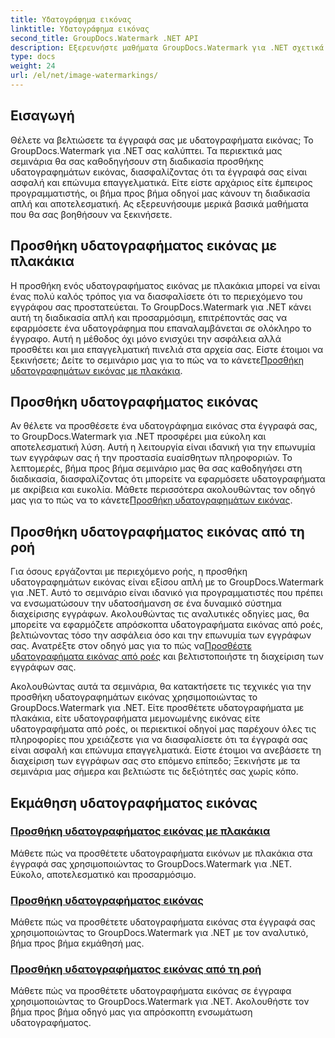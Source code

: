 ```yaml
---
title: Υδατογράφημα εικόνας
linktitle: Υδατογράφημα εικόνας
second_title: GroupDocs.Watermark .NET API
description: Εξερευνήστε μαθήματα GroupDocs.Watermark για .NET σχετικά με την προσθήκη υδατογραφημάτων εικόνας. Μάθετε βήμα προς βήμα μεθόδους για να βελτιώσετε την ασφάλεια και την επωνυμία του εγγράφου σας.
type: docs
weight: 24
url: /el/net/image-watermarkings/
---
```

## Εισαγωγή

Θέλετε να βελτιώσετε τα έγγραφά σας με υδατογραφήματα εικόνας; Το GroupDocs.Watermark για .NET σας καλύπτει. Τα περιεκτικά μας σεμινάρια θα σας καθοδηγήσουν στη διαδικασία προσθήκης υδατογραφημάτων εικόνας, διασφαλίζοντας ότι τα έγγραφά σας είναι ασφαλή και επώνυμα επαγγελματικά. Είτε είστε αρχάριος είτε έμπειρος προγραμματιστής, οι βήμα προς βήμα οδηγοί μας κάνουν τη διαδικασία απλή και αποτελεσματική. Ας εξερευνήσουμε μερικά βασικά μαθήματα που θα σας βοηθήσουν να ξεκινήσετε.

## Προσθήκη υδατογραφήματος εικόνας με πλακάκια
Η προσθήκη ενός υδατογραφήματος εικόνας με πλακάκια μπορεί να είναι ένας πολύ καλός τρόπος για να διασφαλίσετε ότι το περιεχόμενο του εγγράφου σας προστατεύεται. Το GroupDocs.Watermark για .NET κάνει αυτή τη διαδικασία απλή και προσαρμόσιμη, επιτρέποντάς σας να εφαρμόσετε ένα υδατογράφημα που επαναλαμβάνεται σε ολόκληρο το έγγραφο. Αυτή η μέθοδος όχι μόνο ενισχύει την ασφάλεια αλλά προσθέτει και μια επαγγελματική πινελιά στα αρχεία σας. Είστε έτοιμοι να ξεκινήσετε; Δείτε το σεμινάριο μας για το πώς να το κάνετε[Προσθήκη υδατογραφημάτων εικόνας με πλακάκια](./add-tiled-image-watermark/).

## Προσθήκη υδατογραφήματος εικόνας
 Αν θέλετε να προσθέσετε ένα υδατογράφημα εικόνας στα έγγραφά σας, το GroupDocs.Watermark για .NET προσφέρει μια εύκολη και αποτελεσματική λύση. Αυτή η λειτουργία είναι ιδανική για την επωνυμία των εγγράφων σας ή την προστασία ευαίσθητων πληροφοριών. Το λεπτομερές, βήμα προς βήμα σεμινάριο μας θα σας καθοδηγήσει στη διαδικασία, διασφαλίζοντας ότι μπορείτε να εφαρμόσετε υδατογραφήματα με ακρίβεια και ευκολία. Μάθετε περισσότερα ακολουθώντας τον οδηγό μας για το πώς να το κάνετε[Προσθήκη υδατογραφημάτων εικόνας](./add-image-watermark/).

## Προσθήκη υδατογραφήματος εικόνας από τη ροή
Για όσους εργάζονται με περιεχόμενο ροής, η προσθήκη υδατογραφημάτων εικόνας είναι εξίσου απλή με το GroupDocs.Watermark για .NET. Αυτό το σεμινάριο είναι ιδανικό για προγραμματιστές που πρέπει να ενσωματώσουν την υδατοσήμανση σε ένα δυναμικό σύστημα διαχείρισης εγγράφων. Ακολουθώντας τις αναλυτικές οδηγίες μας, θα μπορείτε να εφαρμόζετε απρόσκοπτα υδατογραφήματα εικόνας από ροές, βελτιώνοντας τόσο την ασφάλεια όσο και την επωνυμία των εγγράφων σας. Ανατρέξτε στον οδηγό μας για το πώς να[Προσθέστε υδατογραφήματα εικόνας από ροές](./add-image-watermark-from-stream/) και βελτιστοποιήστε τη διαχείριση των εγγράφων σας.

Ακολουθώντας αυτά τα σεμινάρια, θα κατακτήσετε τις τεχνικές για την προσθήκη υδατογραφημάτων εικόνας χρησιμοποιώντας το GroupDocs.Watermark για .NET. Είτε προσθέτετε υδατογραφήματα με πλακάκια, είτε υδατογραφήματα μεμονωμένης εικόνας είτε υδατογραφήματα από ροές, οι περιεκτικοί οδηγοί μας παρέχουν όλες τις πληροφορίες που χρειάζεστε για να διασφαλίσετε ότι τα έγγραφά σας είναι ασφαλή και επώνυμα επαγγελματικά. Είστε έτοιμοι να ανεβάσετε τη διαχείριση των εγγράφων σας στο επόμενο επίπεδο; Ξεκινήστε με τα σεμινάρια μας σήμερα και βελτιώστε τις δεξιότητές σας χωρίς κόπο.

## Εκμάθηση υδατογραφήματος εικόνας
### [Προσθήκη υδατογραφήματος εικόνας με πλακάκια](./add-tiled-image-watermark/)
Μάθετε πώς να προσθέτετε υδατογραφήματα εικόνων με πλακάκια στα έγγραφά σας χρησιμοποιώντας το GroupDocs.Watermark για .NET. Εύκολο, αποτελεσματικό και προσαρμόσιμο.
### [Προσθήκη υδατογραφήματος εικόνας](./add-image-watermark/)
Μάθετε πώς να προσθέτετε υδατογραφήματα εικόνας στα έγγραφά σας χρησιμοποιώντας το GroupDocs.Watermark για .NET με τον αναλυτικό, βήμα προς βήμα εκμάθησή μας.
### [Προσθήκη υδατογραφήματος εικόνας από τη ροή](./add-image-watermark-from-stream/)
Μάθετε πώς να προσθέτετε υδατογραφήματα εικόνας σε έγγραφα χρησιμοποιώντας το GroupDocs.Watermark για .NET. Ακολουθήστε τον βήμα προς βήμα οδηγό μας για απρόσκοπτη ενσωμάτωση υδατογραφήματος.